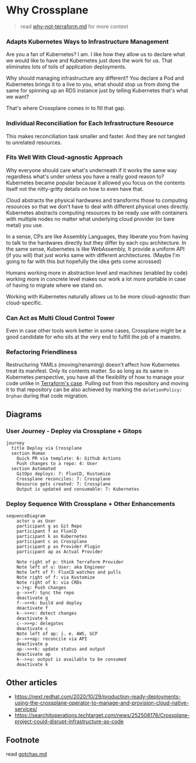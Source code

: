 # Why Crossplane
> read [why-not-terraform.md](./why-not-terraform.md) for more context

### Adapts Kubernetes Ways to Infrastructure Management
Are you a fan of Kubernetes? I am. I like how they allow us to declare what we would like to have and Kubernetes just does the work for us.
That eliminates lots of toils of application deployments.

Why should managing infrastructure any different?
You declare a Pod and Kubernetes brings it to a live to you, what should stop us from doing the same for spinning up an RDS instance just by telling Kubernetes that's what we want?

That's where Crossplane comes in to fill that gap.

### Individual Reconciliation for Each Infrastructure Resource
This makes reconciliation task smaller and faster. And they are not tangled to unrelated resources.

### Fits Well With Cloud-agnostic Approach
Why everyone should care what's underneath if it works the same way regardless what's under unless you have a really good reason to?
Kubernetes became popular because it allowed you focus on the contents itself not the nitty-gritty details on how to even have that.

Cloud abstracts the physical hardwares and transforms those to computing resources so that we don't have to deal with different physical ones directly.
Kubernetes abstracts computing resources to be ready use with containers with multiple nodes no matter what underlying cloud provider (or bare metal) you use.

In a sense, CPs are like Assembly Languages, they liberate you from having to talk to the hardwares directly but they differ by each cpu architecture.
In the same sense, Kubernetes is like WebAssembly, It provide a uniform API (if you will) that just works same with different architectures. (Maybe I'm going to far with this but hopefully the idea gets come acrossed)

Humans working more in abstraction level and machines (enabled by code) working more in concrete level makes our work a lot more portable in case of having to migrate where we stand on.

Working with Kubernetes naturally allows us to be more cloud-agnostic than cloud-specific.

### Can Act as Multi Cloud Control Tower
Even in case other tools work better in some cases, Crossplane might be a good candidate for who sits at the very end to fulfill the job of a maestro.

### Refactoring Friendliness
Restructuring YAMLs (moving/renaming) doesn't affect how Kubernetes treat its manifest. Only its contents matter.
So as long as its same in Kubernetes perspective, you have all the flexibility of how to manage your code unlike in [Terraform's case](./why-not-terraform.md#refactoring-unfriendliness).
Pulling out from this repository and moving it to that repository can be also achieved by marking the `deletionPolicy: Orphan` during that code migration.

## Diagrams

### User Journey - Deploy via Crossplane + Gitops
```mermaid
journey
  title Deploy via Crossplane
  section Human
    Quick PR via template: 6: Github Actions
    Push changes to a repo: 4: User
  section Automated
    GitOps deploys: 7: FluxCD, Kustomize
    Crossplane reconciles: 7: Crossplane
    Resource gets created: 7: Crossplane
    Output is updated and consumable: 7: Kubernetes
```

### Deploy Sequence With Crossplane + Other Enhancements

```mermaid
sequenceDiagram
    actor u as User
    participant g as Git Repo
    participant f as FluxCD
    participant k as Kubernetes
    participant c as Crossplane
    participant p as Provider Plugin
    participant ap as Actual Provider

    Note right of p: think Terraform Provider
    Note left of u: User: aka Engineer
    Note left of f: FluxCD watches and pulls
    Note right of f: via Kustomize
    Note right of k: via CRDs
    u-)+g: Push changes
    g-->>+f: Sync the repo
    deactivate g
    f-->>+k: build and deploy
    deactivate f
    k-->>+c: detect changes
    deactivate k
    c-->>+p: delegates
    deactivate c
    Note left of ap: i. e. AWS, GCP
    p-->>+ap: reconcile via API
    deactivate p
    ap-->>+k: update status and output
    deactivate ap
    k-->>u: output is available to be consumed
    deactivate k
```

## Other articles
- https://next.redhat.com/2020/10/29/production-ready-deployments-using-the-crossplane-operator-to-manage-and-provision-cloud-native-services/
- https://searchitoperations.techtarget.com/news/252508176/Crossplane-project-could-disrupt-infrastructure-as-code

## Footnote
read [gotchas.md](./gotchas.md)
